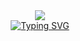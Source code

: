 <div align=center><img src="https://pic.rmb.bdstatic.com/bjh/news/2a49c6a6c68dae50e852c459302542bf.gif"/></div>

<div align=center><a href="https://git.io/typing-svg"><img src="https://readme-typing-svg.demolab.com?font=Righteous&pause=1000&color=F7F7F7D4&center=true&repeat=false&width=435&lines=pokemon+-----GET+daze!!!" alt="Typing SVG" /></a></div>

<!--
**Di-teamr/Di-teamr** is a ✨ _special_ ✨ repository because its `README.md` (this file) appears on your GitHub profile.

Here are some ideas to get you started:

- 🔭 I’m currently working on ...
- 🌱 I’m currently learning ...
- 👯 I’m looking to collaborate on ...
- 🤔 I’m looking for help with ...
- 💬 Ask me about ...
- 📫 How to reach me: ...
- 😄 Pronouns: ...
- ⚡ Fun fact: ...
-->
